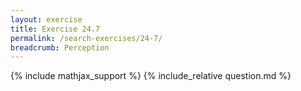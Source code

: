 ```yaml
---
layout: exercise
title: Exercise 24.7
permalink: /search-exercises/24-7/
breadcrumb: Perception
---
```


{% include mathjax_support %}
{% include_relative question.md %}
